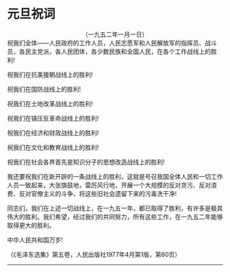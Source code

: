 # 元旦祝词
<center class="auther">（一九五二年一月一日）</center>&#13;
祝我们全体——人民政府的工作人员，人民志愿军和人民解放军的指挥员、战斗员，各民主党派，各人民团体，各少数民族和全国人民，在各个工作战线上的胜利!
 
祝我们在抗美援朝战线上的胜利!
 
祝我们在国防战线上的胜利!
 
祝我们在土地改革战线上的胜利!
 
祝我们在镇压反革命战线上的胜利!
 
祝我们在经济和财政战线上的胜利!
 
祝我们在文化和教育战线上的胜利!
 
祝我们在社会各界首先是知识分子的思想改造战线上的胜利!
 
我还要祝我们在新开辟的一条战线上的胜利，这就是号召我国全体人民和一切工作人员一致起来，大张旗鼓地，雷厉风行地，开展一个大规模的反对贪污、反对浪费、反对官僚主义的斗争，将这些旧社会遗留下来的污毒洗干净!
 
同志们，我们在上述一切战线上，在一九五一年，都已取得了胜利，有许多是极其伟大的胜利。我们希望，经过我们的共同努力，所有这些工作，在一九五二年能够取得更大的胜利。
 
中华人民共和国万岁!
 
<p class="comment">（《毛泽东选集》第五卷，人民出版社1977年4月第1版，第60页）
 

---


